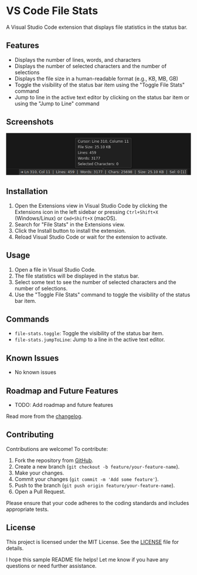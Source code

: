 <!-- @format -->

# **VS Code File Stats**

A Visual Studio Code extension that displays file statistics in the status bar.

## **Features**

-   Displays the number of lines, words, and characters
-   Displays the number of selected characters and the number of selections
-   Displays the file size in a human-readable format (e.g., KB, MB, GB)
-   Toggle the visibility of the status bar item using the "Toggle File Stats" command
-   Jump to line in the active text editor by clicking on the status bar item or using the "Jump to Line" command

## Screenshots

![File Stats in VSCode](images/screenshot.png)

## **Installation**

1.  Open the Extensions view in Visual Studio Code by clicking the Extensions icon in the left sidebar or pressing `Ctrl+Shift+X` (Windows/Linux) or `Cmd+Shift+X` (macOS).
2.  Search for "File Stats" in the Extensions view.
3.  Click the Install button to install the extension.
4.  Reload Visual Studio Code or wait for the extension to activate.

## **Usage**

1.  Open a file in Visual Studio Code.
2.  The file statistics will be displayed in the status bar.
3.  Select some text to see the number of selected characters and the number of selections.
4.  Use the "Toggle File Stats" command to toggle the visibility of the status bar item.

## **Commands**

-   `file-stats.toggle`: Toggle the visibility of the status bar item.
-   `file-stats.jumpToLine`: Jump to a line in the active text editor.

## Known Issues

-   No known issues

## Roadmap and Future Features

-   TODO: Add roadmap and future features

Read more from the [changelog](https://github.com/folarinmartins/vscode-file-stats/changelog.md).

## Contributing

Contributions are welcome! To contribute:

1. Fork the repository from [GitHub](https://github.com/folarinmartins/vscode-file-stats).
2. Create a new branch (`git checkout -b feature/your-feature-name`).
3. Make your changes.
4. Commit your changes (`git commit -m 'Add some feature'`).
5. Push to the branch (`git push origin feature/your-feature-name`).
6. Open a Pull Request.

Please ensure that your code adheres to the coding standards and includes appropriate tests.

## License

This project is licensed under the MIT License. See the [LICENSE](LICENSE) file for details.

I hope this sample README file helps! Let me know if you have any questions or need further assistance.
